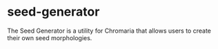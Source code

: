 seed-generator
==============

The Seed Generator is a utility for Chromaria that allows users to create their own seed morphologies.
